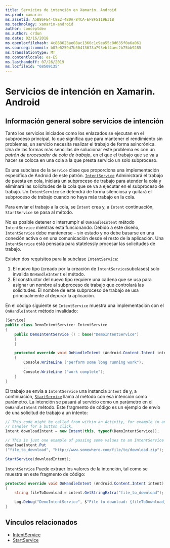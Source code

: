 ```yaml
---
title: Servicios de intención en Xamarin. Android
ms.prod: xamarin
ms.assetid: A5B86FE4-C8E2-4B0A-84CA-EF8F5119E31B
ms.technology: xamarin-android
author: conceptdev
ms.author: crdun
ms.date: 02/16/2018
ms.openlocfilehash: 4c868623ae08ac1366c1c9ea55c8d635f0a6a061
ms.sourcegitcommit: b07e0259d7b30413673a793ebf4aec2b75bb9285
ms.translationtype: MT
ms.contentlocale: es-ES
ms.lasthandoff: 07/26/2019
ms.locfileid: "68509135"
---
```

# <a name="intent-services-in-xamarinandroid"></a>Servicios de intención en Xamarin. Android

## <a name="intent-services-overview"></a>Información general sobre servicios de intención

Tanto los servicios iniciados como los enlazados se ejecutan en el subproceso principal, lo que significa que para mantener el rendimiento sin problemas, un servicio necesita realizar el trabajo de forma asincrónica. Una de las formas más sencillas de solucionar este problema es con un _patrón de procesador de cola de trabajo_, en el que el trabajo que se va a hacer se coloca en una cola a la que presta servicio un solo subproceso.

Es una subclase de la `Service` clase que proporciona una implementación específica de Android de este patrón. [`IntentService`](xref:Android.App.IntentService) Administrará el trabajo de puesta en cola, iniciará un subproceso de trabajo para atender la cola y eliminará las solicitudes de la cola que se va a ejecutar en el subproceso de trabajo. Un `IntentService` se detendrá de forma silenciosa y quitará el subproceso de trabajo cuando no haya más trabajo en la cola.

Para enviar el trabajo a la cola, se `Intent` crea y, a `Intent` continuación, `StartService` se pasa al método.

No es posible detener o interrumpir el `OnHandleIntent` método `IntentService` mientras está funcionando. Debido a este diseño, `IntentService` debe mantenerse &ndash; sin estado y no debe basarse en una conexión activa o en una comunicación desde el resto de la aplicación. Una `IntentService` está pensada para statelessly procesar las solicitudes de trabajo.

Existen dos requisitos para la subclase `IntentService`:

1. El nuevo tipo (creado por la creación de `IntentService`subclases) solo invalida `OnHandleIntent` el método.
2. El constructor del nuevo tipo requiere una cadena que se usa para asignar un nombre al subproceso de trabajo que controlará las solicitudes. El nombre de este subproceso de trabajo se usa principalmente al depurar la aplicación.

En el código siguiente se `IntentService` muestra una implementación con el `OnHandleIntent` método invalidado:

```csharp
[Service]
public class DemoIntentService: IntentService
{
    public DemoIntentService () : base("DemoIntentService")
    {
    }

    protected override void OnHandleIntent (Android.Content.Intent intent)
    {
        Console.WriteLine ("perform some long running work");
        ...
        Console.WriteLine ("work complete");
    }
}
```

El trabajo se envía a `IntentService` una instancia `Intent` de y, a continuación, [`StartService`](xref:Android.Content.Context.StartService*) llama al método con esa intención como parámetro. La intención se pasará al servicio como un parámetro en el `OnHandleIntent` método. Este fragmento de código es un ejemplo de envío de una solicitud de trabajo a un intento: 

```csharp
// This code might be called from within an Activity, for example in an event
// handler for a button click.
Intent downloadIntent = new Intent(this, typeof(DemoIntentService));

// This is just one example of passing some values to an IntentService via the Intent:
downloadIntent.Put
("file_to_download", "http://www.somewhere.com/file/to/download.zip");

StartService(downloadIntent);
```

`IntentService` Puede extraer los valores de la intención, tal como se muestra en este fragmento de código:  

```csharp
protected override void OnHandleIntent (Android.Content.Intent intent)
{
    string fileToDownload = intent.GetStringExtra("file_to_download");

    Log.Debug("DemoIntentService", $"File to download: {fileToDownload}.");
}
```

## <a name="related-links"></a>Vínculos relacionados

- [IntentService](xref:Android.App.IntentService)
- [StartService](xref:Android.Content.Context.StartService*)

